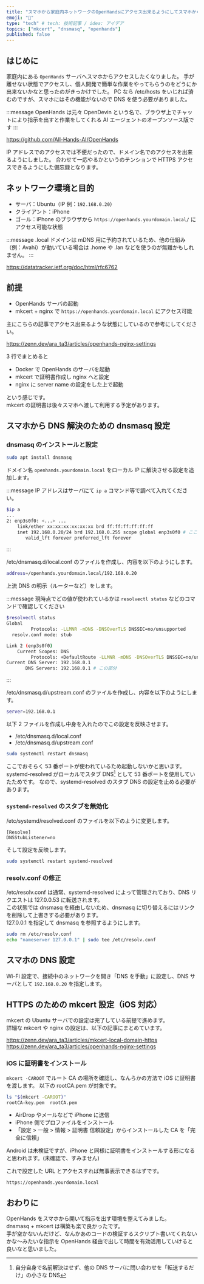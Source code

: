 ```yaml
---
title: "スマホから家庭内ネットワークのOpenHandsにアクセス出来るようにしてスマホからAIエージェントに指示を出せるようにした"
emoji: "👏"
type: "tech" # tech: 技術記事 / idea: アイデア
topics: ["mkcert", "dnsmasq", "openhands"]
published: false
---
```


## はじめに

家庭内にある `OpenHands` サーバへスマホからアクセスしたくなりました。
手が離せない状態でアクセスし、個人開発で簡単な作業をやってもらうのをどうにか出来ないかなと思ったのがきっかけでした。
PC なら /etc/hosts をいじれば済むのですが、スマホにはその機能がないので DNS を使う必要がありました。

:::message
OpenHands は元々 OpenDevin という名で、ブラウザ上でチャットにより指示を出すと作業をしてくれる AI エージェントのオープンソース版です
:::

https://github.com/All-Hands-AI/OpenHands

IP アドレスでのアクセスでは不便だったので、ドメイン名でのアクセスを出来るようにしました。
合わせて一応やるかというのテンションで HTTPS アクセスできるようにした備忘録となります。

## ネットワーク環境と目的

- サーバ：Ubuntu（IP 例：`192.168.0.20`）
- クライアント：iPhone
- ゴール：iPhone のブラウザから `https://openhands.yourdomain.local/` にアクセス可能な状態

:::message
.local ドメインは mDNS 用に予約されているため、他の仕組み（例：Avahi）が動いている場合は .home や .lan などを使うのが無難かもしれません。
:::

https://datatracker.ietf.org/doc/html/rfc6762

## 前提

- OpenHands サーバの起動
- mkcert + nginx で `https://openhands.yourdomain.local` にアクセス可能

主にこちらの記事でアクセス出来るような状態にしているので参考にしてください。

https://zenn.dev/ara_ta3/articles/openhands-nginx-settings

3 行でまとめると

- Docker で OpenHands のサーバを起動
- mkcert で証明書作成し nginx へと設定
- nginx に server name の設定をした上で起動

という感じです。  
mkcert の証明書は後々スマホへ渡して利用する予定があります。

## スマホから DNS 解決のための dnsmasq 設定

### dnsmasq のインストールと設定

```bash
sudo apt install dnsmasq
```

ドメイン名 `openhands.yourdomain.local` をローカル IP に解決させる設定を追加します。

:::message
IP アドレスはサーバにて `ip a` コマンド等で調べて入れてください。

```bash
$ip a
...
2: enp3s0f0: <...> ...
    link/ether xx:xx:xx:xx:xx:xx brd ff:ff:ff:ff:ff:ff
    inet 192.168.0.20/24 brd 192.168.0.255 scope global enp3s0f0 # ここの192.168.0.20 の部分
       valid_lft forever preferred_lft forever
```

:::

/etc/dnsmasq.d/local.conf のファイルを作成し、内容を以下のようにします。

```bash
address=/openhands.yourdomain.local/192.168.0.20
```

上流 DNS の明示（ルーターなど）をします。

:::message
現時点でどの値が使われているかは `resolvectl status` などのコマンドで確認してください

```bash
$resolvectl status
Global
         Protocols: -LLMNR -mDNS -DNSOverTLS DNSSEC=no/unsupported
  resolv.conf mode: stub

Link 2 (enp3s0f0)
    Current Scopes: DNS
         Protocols: +DefaultRoute -LLMNR -mDNS -DNSOverTLS DNSSEC=no/unsupported
Current DNS Server: 192.168.0.1
       DNS Servers: 192.168.0.1 # この部分
```

:::

/etc/dnsmasq.d/upstream.conf のファイルを作成し、内容を以下のようにします。

```bash
server=192.168.0.1
```

以下 2 ファイルを作成し中身を入れたのでこの設定を反映させます。

- /etc/dnsmasq.d/local.conf
- /etc/dnsmasq.d/upstream.conf

```bash
sudo systemctl restart dnsmasq
```

ここでおそらく 53 番ポートが使われているため起動しないかと思います。
systemd-resolved がローカルでスタブ DNS[^1] として 53 番ポートを使用していたためです。
なので、systemd-resolved のスタブ DNS の設定を止める必要があります。

[^1]: 自分自身で名前解決はせず、他の DNS サーバに問い合わせを「転送するだけ」の小さな DNS

### `systemd-resolved` のスタブを無効化

/etc/systemd/resolved.conf のファイルを以下のように変更します。

```
[Resolve]
DNSStubListener=no
```

そして設定を反映します。

```bash
sudo systemctl restart systemd-resolved
```

### resolv.conf の修正

/etc/resolv.conf は通常、systemd-resolved によって管理されており、DNS リクエストは 127.0.0.53 に転送されます。  
この状態では dnsmasq を経由しないため、dnsmasq に切り替えるにはリンクを削除して上書きする必要があります。  
127.0.0.1 を指定して dnsmasq を参照するようにします。

```bash
sudo rm /etc/resolv.conf
echo "nameserver 127.0.0.1" | sudo tee /etc/resolv.conf
```

## スマホの DNS 設定

Wi-Fi 設定で、接続中のネットワークを開き「DNS を手動」に設定し、DNS サーバとして `192.168.0.20` を指定します。

## HTTPS のための mkcert 設定（iOS 対応）

mkcert の Ubuntu サーバでの設定は完了している前提で進めます。  
詳細な mkcert や nginx の設定は、以下の記事にまとめています。

https://zenn.dev/ara_ta3/articles/mkcert-local-domain-https
https://zenn.dev/ara_ta3/articles/openhands-nginx-settings

### iOS に証明書をインストール

`mkcert -CAROOT` でルート CA の場所を確認し、なんらかの方法で iOS に証明書を渡します。
以下の rootCA.pem が対象です。

```bash
ls "$(mkcert -CAROOT)"
rootCA-key.pem	rootCA.pem
```

- AirDrop やメールなどで iPhone に送信
- iPhone 側でプロファイルをインストール
- 「設定 > 一般 > 情報 > 証明書 信頼設定」からインストールした CA を「完全に信頼」

Android は未検証ですが、iPhone と同様に証明書をインストールする形になると思われます。(未確認で、すみません)

これで設定した URL とアクセスすれば無事表示できるはずです。

```
https://openhands.yourdomain.local
```

## おわりに

OpenHands をスマホから開いて指示を出す環境を整えてみました。  
dnsmasq + mkcert は構築も楽で良かったです。  
手が空かないんだけど、なんかあのコードの検証するスクリプト書いてくれないかな〜みたいな指示を OpenHands 経由で出して時間を有効活用していけると良いなと思いました。
